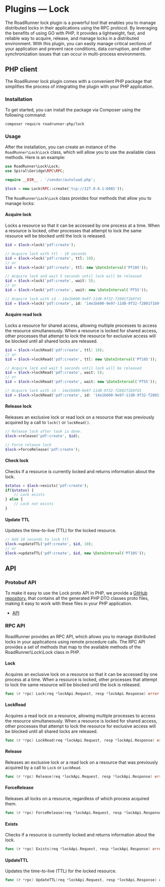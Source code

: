 # Plugins — Lock

The RoadRunner lock plugin is a powerful tool that enables you to manage distributed locks in their applications using
the RPC protocol. By leveraging the benefits of using GO with PHP, it provides a lightweight, fast, and reliable way to
acquire, release, and manage locks in a distributed environment. With this plugin, you can easily manage critical
sections of your application and prevent race conditions, data corruption, and other synchronization issues that can
occur in multi-process environments.

## PHP client

The RoadRunner lock plugin comes with a convenient PHP package that simplifies the process of integrating the
plugin with your PHP application.

### Installation

To get started, you can install the package via Composer using the following command:

```terminal
composer require roadrunner-php/lock
```

### Usage

After the installation, you can create an instance of the `RoadRunner\Lock\Lock` class, which will allow you to use the
available class methods. Here is an example:

```php
use RoadRunner\Lock\Lock;
use Spiral\Goridge\RPC\RPC;

require __DIR__ . '/vendor/autoload.php';

$lock = new Lock(RPC::create('tcp://127.0.0.1:6001'));
```

The `RoadRunner\Lock\Lock` class provides four methods that allow you to manage locks:

#### Acquire lock

Locks a resource so that it can be accessed by one process at a time. When a resource is locked, other processes that
attempt to lock the same resource will be blocked until the lock is released.

```php
$id = $lock->lock('pdf:create');

// Acquire lock with ttl - 10 seconds
$id = $lock->lock('pdf:create', ttl: 10);
// or
$id = $lock->lock('pdf:create', ttl: new \DateInterval('PT10S'));

// Acquire lock and wait 5 seconds until lock will be released
$id = $lock->lock('pdf:create', wait: 5);
// or
$id = $lock->lock('pdf:create', wait: new \DateInterval('PT5S'));

// Acquire lock with id - 14e1b600-9e97-11d8-9f32-f2801f1b9fd1
$id = $lock->lock('pdf:create', id: '14e1b600-9e97-11d8-9f32-f2801f1b9fd1');
```

#### Acquire read lock

Locks a resource for shared access, allowing multiple processes to access the resource simultaneously. When a resource
is locked for shared access, other processes that attempt to lock the resource for exclusive access will be blocked
until all shared locks are released.

```php
$id = $lock->lockRead('pdf:create', ttl: 10);
// or
$id = $lock->lockRead('pdf:create', ttl: new \DateInterval('PT10S'));

// Acquire lock and wait 5 seconds until lock will be released
$id = $lock->lockRead('pdf:create', wait: 5);
// or
$id = $lock->lockRead('pdf:create', wait: new \DateInterval('PT5S'));

// Acquire lock with id - 14e1b600-9e97-11d8-9f32-f2801f1b9fd1
$id = $lock->lockRead('pdf:create', id: '14e1b600-9e97-11d8-9f32-f2801f1b9fd1');
```

#### Release lock

Releases an exclusive lock or read lock on a resource that was previously acquired by a call to `lock()`
or `lockRead()`.

```php
// Release lock after task is done.
$lock->release('pdf:create', $id);

// Force release lock
$lock->forceRelease('pdf:create');
```

#### Check lock

Checks if a resource is currently locked and returns information about the lock.

```php
$status = $lock->exists('pdf:create');
if($status) {
    // Lock exists
} else {
    // Lock not exists
}
```

#### Update TTL

Updates the time-to-live (TTL) for the locked resource.

```php
// Add 10 seconds to lock ttl
$lock->updateTTL('pdf:create', $id, 10);
// or
$lock->updateTTL('pdf:create', $id, new \DateInterval('PT10S'));
```

## API

### Protobuf API

To make it easy to use the Lock proto API in PHP, we provide
a [GitHub repository](https://github.com/roadrunner-php/roadrunner-api-dto), that contains all the generated
PHP DTO classes proto files, making it easy to work with these files in your PHP application.

- [API](https://buf.build/roadrunner-server/api/file/main:lock/v1beta1/lock.proto)

### RPC API

RoadRunner provides an RPC API, which allows you to manage distributed locks in your applications using remote
procedure calls. The RPC API provides a set of methods that map to the available methods of the RoadRunner\Lock\Lock
class in PHP.

#### Lock

Acquires an exclusive lock on a resource so that it can be accessed by one process at a time. When a resource is locked,
other processes that attempt to lock the same resource will be blocked until the lock is released.

```go
func (r *rpc) Lock(req *lockApi.Request, resp *lockApi.Response) error {}
```

#### LockRead

Acquires a read lock on a resource, allowing multiple processes to access the resource simultaneously. When a resource
is locked for shared access, other processes that attempt to lock the resource for exclusive access will be blocked
until all shared locks are released.

```go
func (r *rpc) LockRead(req *lockApi.Request, resp *lockApi.Response) error {}
```

#### Release

Releases an exclusive lock or a read lock on a resource that was previously acquired by a call to `Lock` or `LockRead`.

```go
func (r *rpc) Release(req *lockApi.Request, resp *lockApi.Response) error {}
```

#### ForceRelease

Releases all locks on a resource, regardless of which process acquired them.

```go
func (r *rpc) ForceRelease(req *lockApi.Request, resp *lockApi.Response) error {}
```

#### Exists

Checks if a resource is currently locked and returns information about the lock.


```go
func (r *rpc) Exists(req *lockApi.Request, resp *lockApi.Response) error {}
```

#### UpdateTTL

Updates the time-to-live (TTL) for the locked resource.

```go
func (r *rpc) UpdateTTL(req *lockApi.Request, resp *lockApi.Response) error {}
```